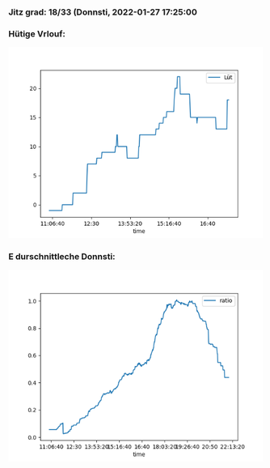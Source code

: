 ### Jitz grad: 18/33 (Donnsti, 2022-01-27 17:25:00

### Hütige Vrlouf:
![Graph](Today.png)

### E durschnittleche Donnsti:
![Graph](Donnsti.png)